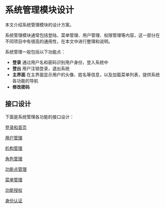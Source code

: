 # 系统管理模块设计
本文介绍系统管理模块的设计方案。

系统管理模块通常包括登陆、菜单管理、用户管理、权限管理等内容，这一部分在不同项目中有很高的通用性，在本文中进行整理和说明。

系统管理一般包括以下功能点：

- **登录**   通过用户名和密码识别用户身份，登入系统中
- **登出**   用户注销登录，退出系统
- **主界面**   在主界面显示用户的头像、姓名等信息，以及加载菜单列表，提供系统各功能的导航
- **修改密码**   









## 接口设计

下面是系统管理各功能的接口设计：

[登录和首页](登录和首页.md)

[用户管理](用户管理.md)

[机构管理](机构管理.md)

[角色管理](角色管理.md)

[功能点管理](功能点管理.md)

[菜单管理](菜单管理.md)

[功能授权](功能授权.md)

[身份认证](身份认证.md)











